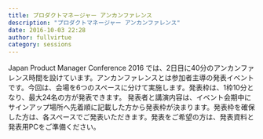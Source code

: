 ```yaml
---
title: プロダクトマネージャー アンカンファレンス
description: "プロダクトマネージャー アンカンファレンス"
date: 2016-10-03 22:28
author: fullvirtue
category: sessions
---
```

Japan Product Manager Conference 2016 では、2日目に40分のアンカンファレンス時間を設けています。アンカンファレンスとは参加者主導の発表イベントです。今回は、会場を6つのスペースに分けて実施します。発表枠は、1枠10分となり、最大24名の方が発表できます。
発表者と講演内容は、イベント会期中にサインアップ場所へ先着順に記載した方から発表枠が決まります。発表枠を確保した方は、各スペースでご発表いただきます。発表をご希望の方は、発表資料と発表用PCをご準備ください。